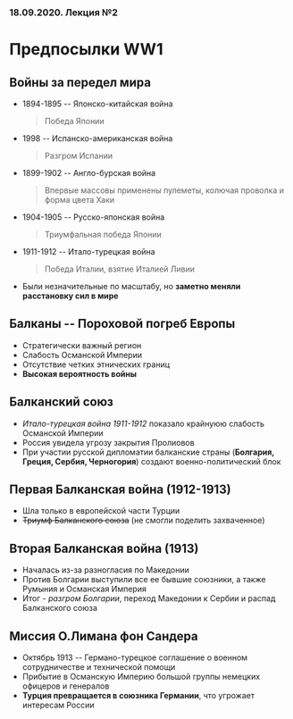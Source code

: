 ### 18.09.2020. Лекция №2

# Предпосылки WW1

## Войны за передел мира

* 1894-1895 -- Японско-китайская война
    > Победа Японии
* 1998 -- Испанско-американская война
    > Разгром Испании
* 1899-1902 -- Англо-бурская война
    > Впервые массовы применены пулеметы, колючая проволка и форма цвета Хаки
* 1904-1905 -- Русско-японская война
    > Триумфальная победа Японии
* 1911-1912 -- Итало-турецкая война
    > Победа Италии, взятие Италией Ливии
* Были незначительные по масштабу, но **заметно меняли расстановку сил в мире**

## Балканы -- Пороховой погреб Европы

* Стратегически важный регион
* Слабость Османской Империи
* Отсутствие четких этнических границ
* **Высокая вероятность войны**

## Балканский союз

* *Итало-турецкая война 1911-1912* показало крайнуюю слабость Османской Империи
* Россия увидела угрозу закрытия Пролиовов
* При участии русской дипломатии балканские страны (**Болгария, Греция, Сербия, Черногория**) создают военно-политический блок

## Первая Балканская война (1912-1913)

* Шла только в европейской части Турции
* ~~Триумф Балканского союза~~ (не смогли поделить захваченное)

## Вторая Балканская война (1913)

* Началась из-за разногласия по Македонии
* Против Болгарии выступили все ее бывшие союзники, а также Румыния и Османская Империя
* Итог - *разгром Болгарии*, переход Македонии к Сербии и распад Балканского союза

## Миссия О.Лимана фон Сандера

* Октябрь 1913 -- Германо-турецкое соглашение о военном сотрудничестве и технической помощи
* Прибытие в Османскую Империю большой группы немецких офицеров и генералов
* **Турция превращается в союзника Германии**, что угрожает интересам России
